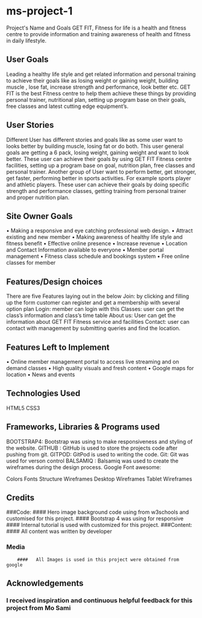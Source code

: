 # ms-project-1
 Project's Name and Goals
GET FIT, Fitness for life is a health and fitness centre to provide information and training awareness of health and fitness in daily lifestyle. 
## User Goals
Leading a healthy life style and get related information and personal training to achieve their goals like as losing weight or gaining weight, building muscle , lose fat, increase strength and performance, look better etc.
GET FIT is the best Fitness centre to help them achieve these things by providing personal trainer, nutritional plan, setting up program base on their goals, free classes and latest cutting edge equipment’s.
## User Stories
Different User has different stories and goals like as some user want to looks better by building muscle, losing fat or do both. This user general goals are getting a 6 pack, losing weight, gaining weight and want to look better.
These user can achieve their goals by using GET FIT Fitness centre facilities, setting up a program base on goal, nutrition plan, free classes and personal trainer.
Another group of User want to perform better, get stronger, get faster, performing better in sports activities. For example sports player and athletic players.
These user can achieve their goals by doing specific strength and performance classes, getting training from personal trainer and proper nutrition plan.
## Site Owner Goals
•	Making a responsive and eye catching professional web design.
•	Attract existing and new member
•	Making awareness of healthy life style and fitness benefit
•	Effective online presence
•	Increase revenue
•	Location and Contact Information available to everyone
•	Member portal management
•	Fitness class schedule and bookings system
•	Free online classes for member
## Features/Design choices
There are five Features laying out in the below
Join: by clicking and filling up the form customer can register and get a membership with several option plan
Login: member can login with this 
Classes: user can get the class’s information and class’s time table
About us: User can get the information about GET FIT Fitness service and facilities
Contact: user can contact with management by submitting queries and find the location. 
## Features Left to Implement
•	Online member management portal to access live streaming and on demand classes
•	High quality visuals and fresh content
•	Google maps for location
•	News and events

## Technologies Used
HTML5
CSS3
## Frameworks, Libraries & Programs used
BOOTSTRAP4: Bootstrap was using to make responsiveness and styling of the website.
GITHUB : GitHub is used to store the projects code after pushing from git.
GITPOD: GitPod is used to writing the code.
Git: Git was used for verson control
BALSAMIQ : Balsamiq was used to create the wireframes during the design process.
Google Font awesome:

Colors
Fonts
Structure
Wireframes
Desktop Wireframes
Tablet Wireframes

## Credits
###Code: 
      #### Hero image background code using from w3schools and customised for this project.
      #### Bootstrap 4 was using for responsive 
      #### Internal tutorial is used with customized for this project.
###Content:
    #### All content was written by developer

### Media
        ####   All Images is used in this project were obtained from google
## Acknowledgements
  ### I received inspiration and continuous helpful feedback for this project from Mo Sami

